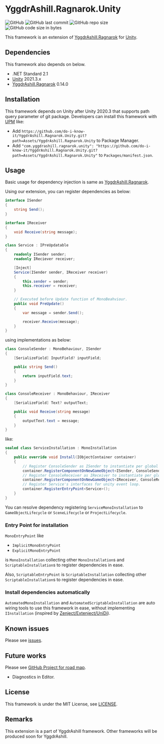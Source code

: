 # YggdrAshill.Ragnarok.Unity

![GitHub](https://img.shields.io/github/license/do-i-know-it/YggdrAshill.Ragnarok.Unity)
![GitHub last commit](https://img.shields.io/github/last-commit/do-i-know-it/YggdrAshill.Ragnarok.Unity)
![GitHub repo size](https://img.shields.io/github/repo-size/do-i-know-it/YggdrAshill.Ragnarok.Unity)
![GitHub code size in bytes](https://img.shields.io/github/languages/code-size/do-i-know-it/YggdrAshill.Ragnarok.Unity)
<!-- ![GitHub Release Date](https://img.shields.io/github/release-date/do-i-know-it/YggdrAshill.Ragnarok.Unity) -->

This framework is an extension of [YggdrAshill.Ragnarok](https://github.com/do-i-know-it/YggdrAshill.Ragnarok) for [Unity](https://unity.com/ja).

## Dependencies

This framework also depends on below.

- .NET Standard 2.1
- [Unity](https://unity.com/ja) 2021.3.x
- [YggdrAshill.Ragnarok](https://github.com/do-i-know-it/YggdrAshill.Ragnarok) 0.14.0

## Installation

This framework depends on Unity after Unity 2020.3 that supports path query parameter of git package.
Developers can install this framework with [UPM](https://docs.unity3d.com/Manual/Packages.html) like:

- Add `https://github.com/do-i-know-it/YggdrAshill.Ragnarok.Unity.git?path=Assets/YggdrAshill.Ragnarok.Unity` to Package Manager.
- Add `"com.yggdrashill.ragnarok.unity": "https://github.com/do-i-know-it/YggdrAshill.Ragnarok.Unity.git?path=Assets/YggdrAshill.Ragnarok.Unity"` to `Packages/manifest.json`.

## Usage

Basic usage for dependency injection is same as [YggdrAshill.Ragnarok](https://github.com/do-i-know-it/YggdrAshill.Ragnarok).

Using our extension, you can register dependencies as below:
```cs
interface ISender
{
    string Send();
}

interface IReceiver
{
    void Receive(string message);
}

class Service : IPreUpdatable
{
    readonly ISender sender;
    readonly IReciever receiver;

    [Inject]
    Service(ISender sender, IReceiver receiver)
    {
        this.sender = sender;
        this.receiver = receiver;
    }

    // Executed before Update function of MonoBeahviour.
    public void PreUpdate()
    {
        var message = sender.Send();

        receiver.Receive(message);
    }
}
```
using implementations as below:

```cs
class ConsoleSender : MonoBehaviour, ISender
{
    [SerializeField] InputField? inputField;

    public string Send()
    {
        return inputField.text;
    }
}

class ConsoleReceiver : MonoBehaviour, IReceiver
{
    [SerializeField] Text? outputText;

    public void Receive(string message)
    {
        outputText.text = message;
    }
}
```

like:
```cs
sealed class ServiceInstallation : MonoInstallation
{
    public override void Install(IObjectContainer container)
    {
        // Register ConsoleSender as ISender to instantiate per global scope.
        container.RegisterComponentOnNewGameObject<ISender, ConsoleSender>(Lifetime.Global);
        // Register ConsoleReceiver as IReceiver to instantiate per global scope.
        container.RegisterComponentOnNewGameObject<IReceiver, ConsoleReceiver>(Lifetime.Global);
        // Register Service's interfaces for unity event loop.
        container.RegisterEntryPoint<Service>();
    }
}
```

You can resolve dependency registering `ServiceMonoInstallation` to `GameObjectLifecycle` or `SceneLifecycle` or `ProjectLifecycle`.

### __Entry Point for installation__

`MonoEntryPoint` like

- `ImplicitMonoEntryPoint`
- `ExplicitMonoEntryPoint`

is `MonoInstallation` collecting other `MonoInstallation`s and `ScriptableInstallation`s to register dependencies in ease.

Also, `ScriptableEntryPoint` is `ScriptableInstallation` collecting other `ScriptableInstallation`s to register dependencies in ease.

### __Install dependencies automatically__
`AutomatedMonoInstallation` and `AutomatedScriptableInstallation` are auto wiring tools to use this framework in ease, without implementing `IInstallation` (inspired by [Zenject/Extenject/UniDi](https://github.com/UniDi/UniDi)).

## Known issues

Please see [issues](https://github.com/do-i-know-it/YggdrAshill.Ragnarok.Unity/issues).

## Future works

Please see [GitHub Project for road map](https://github.com/do-i-know-it/YggdrAshill.Ragnarok.Unity/projects/1).

- Diagnostics in Editor.

## License

This framework is under the MIT License, see [LICENSE](./LICENSE.md).

## Remarks

This extension is a part of YggdrAshill framework.
Other frameworks will be produced soon for YggdrAshill.
